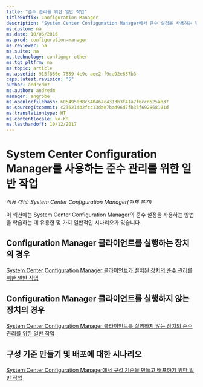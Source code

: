 ```yaml
---
title: "준수 관리를 위한 일반 작업"
titleSuffix: Configuration Manager
description: "System Center Configuration Manager에서 준수 설정을 사용하는 방법을 알아봅니다."
ms.custom: na
ms.date: 10/06/2016
ms.prod: configuration-manager
ms.reviewer: na
ms.suite: na
ms.technology: configmgr-other
ms.tgt_pltfrm: na
ms.topic: article
ms.assetid: 915f866e-7559-4c9c-aee2-f9ca92e637b3
caps.latest.revision: "5"
author: andredm7
ms.author: andredm
manager: angrobe
ms.openlocfilehash: 605495038c540467c4313b3f41a7f6ccd525ab37
ms.sourcegitcommit: c236214b2fcc13dae7bad96d7fb33f692868191d
ms.translationtype: HT
ms.contentlocale: ko-KR
ms.lasthandoff: 10/12/2017
---
```

# <a name="common-tasks-for-managing-compliance-with-system-center-configuration-manager"></a>System Center Configuration Manager를 사용하는 준수 관리를 위한 일반 작업

*적용 대상: System Center Configuration Manager(현재 분기)*

이 섹션에는 System Center Configuration Manager의 준수 설정을 사용하는 방법을 학습하는 데 유용한 몇 가지 일반적인 시나리오가 있습니다.  

## <a name="for-devices-that-run-the-configuration-manager-client"></a>Configuration Manager 클라이언트를 실행하는 장치의 경우  
 [System Center Configuration Manager 클라이언트가 설치된 장치의 준수 관리를 위한 일반 작업](../../compliance/plan-design/common-tasks-for-managing-compliance-on-devices-with-the-client.md)  

## <a name="for-devices-that-do-not-run-the-configuration-manager-client"></a>Configuration Manager 클라이언트를 실행하지 않는 장치의 경우  
 [System Center Configuration Manager 클라이언트를 실행하지 않는 장치의 준수 관리를 위한 일반 작업](../../compliance/plan-design/common-tasks-for-managing-compliance-on-devices-not-running-the-client.md)  

## <a name="scenarios-for-creating-and-deploying-configuration-baselines"></a>구성 기준 만들기 및 배포에 대한 시나리오  
 [System Center Configuration Manager에서 구성 기준을 만들고 배포하기 위한 일반 작업](../../compliance/plan-design/common-tasks-for-creating-and-deploying-configuration-baselines.md)  
